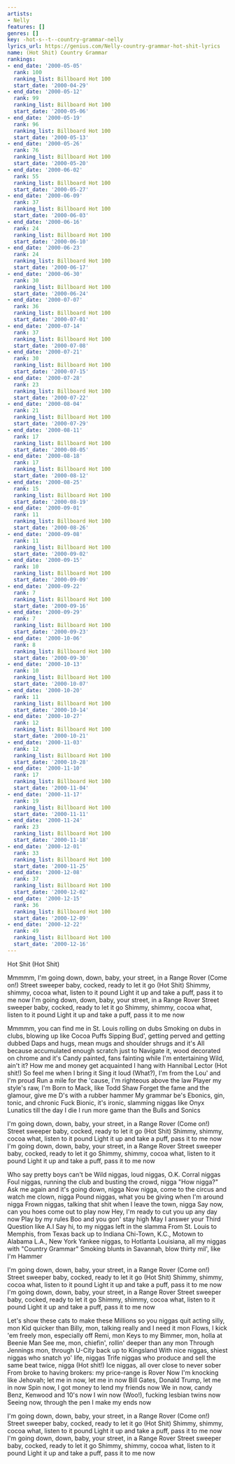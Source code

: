 ```yaml
---
artists:
- Nelly
features: []
genres: []
key: -hot-s--t--country-grammar-nelly
lyrics_url: https://genius.com/Nelly-country-grammar-hot-shit-lyrics
name: (Hot Shit) Country Grammar
rankings:
- end_date: '2000-05-05'
  rank: 100
  ranking_list: Billboard Hot 100
  start_date: '2000-04-29'
- end_date: '2000-05-12'
  rank: 99
  ranking_list: Billboard Hot 100
  start_date: '2000-05-06'
- end_date: '2000-05-19'
  rank: 96
  ranking_list: Billboard Hot 100
  start_date: '2000-05-13'
- end_date: '2000-05-26'
  rank: 76
  ranking_list: Billboard Hot 100
  start_date: '2000-05-20'
- end_date: '2000-06-02'
  rank: 55
  ranking_list: Billboard Hot 100
  start_date: '2000-05-27'
- end_date: '2000-06-09'
  rank: 37
  ranking_list: Billboard Hot 100
  start_date: '2000-06-03'
- end_date: '2000-06-16'
  rank: 24
  ranking_list: Billboard Hot 100
  start_date: '2000-06-10'
- end_date: '2000-06-23'
  rank: 24
  ranking_list: Billboard Hot 100
  start_date: '2000-06-17'
- end_date: '2000-06-30'
  rank: 30
  ranking_list: Billboard Hot 100
  start_date: '2000-06-24'
- end_date: '2000-07-07'
  rank: 36
  ranking_list: Billboard Hot 100
  start_date: '2000-07-01'
- end_date: '2000-07-14'
  rank: 37
  ranking_list: Billboard Hot 100
  start_date: '2000-07-08'
- end_date: '2000-07-21'
  rank: 30
  ranking_list: Billboard Hot 100
  start_date: '2000-07-15'
- end_date: '2000-07-28'
  rank: 23
  ranking_list: Billboard Hot 100
  start_date: '2000-07-22'
- end_date: '2000-08-04'
  rank: 21
  ranking_list: Billboard Hot 100
  start_date: '2000-07-29'
- end_date: '2000-08-11'
  rank: 17
  ranking_list: Billboard Hot 100
  start_date: '2000-08-05'
- end_date: '2000-08-18'
  rank: 17
  ranking_list: Billboard Hot 100
  start_date: '2000-08-12'
- end_date: '2000-08-25'
  rank: 15
  ranking_list: Billboard Hot 100
  start_date: '2000-08-19'
- end_date: '2000-09-01'
  rank: 11
  ranking_list: Billboard Hot 100
  start_date: '2000-08-26'
- end_date: '2000-09-08'
  rank: 11
  ranking_list: Billboard Hot 100
  start_date: '2000-09-02'
- end_date: '2000-09-15'
  rank: 10
  ranking_list: Billboard Hot 100
  start_date: '2000-09-09'
- end_date: '2000-09-22'
  rank: 7
  ranking_list: Billboard Hot 100
  start_date: '2000-09-16'
- end_date: '2000-09-29'
  rank: 7
  ranking_list: Billboard Hot 100
  start_date: '2000-09-23'
- end_date: '2000-10-06'
  rank: 8
  ranking_list: Billboard Hot 100
  start_date: '2000-09-30'
- end_date: '2000-10-13'
  rank: 10
  ranking_list: Billboard Hot 100
  start_date: '2000-10-07'
- end_date: '2000-10-20'
  rank: 11
  ranking_list: Billboard Hot 100
  start_date: '2000-10-14'
- end_date: '2000-10-27'
  rank: 12
  ranking_list: Billboard Hot 100
  start_date: '2000-10-21'
- end_date: '2000-11-03'
  rank: 12
  ranking_list: Billboard Hot 100
  start_date: '2000-10-28'
- end_date: '2000-11-10'
  rank: 17
  ranking_list: Billboard Hot 100
  start_date: '2000-11-04'
- end_date: '2000-11-17'
  rank: 19
  ranking_list: Billboard Hot 100
  start_date: '2000-11-11'
- end_date: '2000-11-24'
  rank: 23
  ranking_list: Billboard Hot 100
  start_date: '2000-11-18'
- end_date: '2000-12-01'
  rank: 33
  ranking_list: Billboard Hot 100
  start_date: '2000-11-25'
- end_date: '2000-12-08'
  rank: 37
  ranking_list: Billboard Hot 100
  start_date: '2000-12-02'
- end_date: '2000-12-15'
  rank: 36
  ranking_list: Billboard Hot 100
  start_date: '2000-12-09'
- end_date: '2000-12-22'
  rank: 49
  ranking_list: Billboard Hot 100
  start_date: '2000-12-16'
---
```

Hot Shit (Hot Shit)

Mmmmm, I'm going down, down, baby, your street, in a Range Rover
(Come on!)
Street sweeper baby, cocked, ready to let it go
(Hot Shit)
Shimmy, shimmy, cocoa what, listen to it pound
Light it up and take a puff, pass it to me now
I'm going down, down, baby, your street, in a Range Rover
Street sweeper baby, cocked, ready to let it go
Shimmy, shimmy, cocoa what, listen to it pound
Light it up and take a puff, pass it to me now

Mmmmm, you can find me in St. Louis rolling on dubs
Smoking on dubs in clubs, blowing up like Cocoa Puffs
Sipping Bud', getting perved and getting dubbed
Daps and hugs, mean mugs and shoulder shrugs and it's
All because accumulated enough scratch just to
Navigate it, wood decorated on chrome and it's
Candy painted, fans fainting while I'm entertaining
Wild, ain't it? How me and money get acquainted
I hang with Hannibal Lector (Hot shit!)
So feel me when I bring it
Sing it loud (What?), I'm from the Lou' and I'm proud
Run a mile for the 'cause, I'm righteous above the law
Player my style's raw, I'm Born to Mack, like Todd Shaw
Forget the fame and the glamour, give me D's with a rubber hammer
My grammar be's Ebonics, gin, tonic, and chronic
Fuck Bionic, it's ironic, slamming niggas like Onyx
Lunatics till the day I die
I run more game than the Bulls and Sonics

I'm going down, down, baby, your street, in a Range Rover
(Come on!)
Street sweeper baby, cocked, ready to let it go
(Hot Shit)
Shimmy, shimmy, cocoa what, listen to it pound
Light it up and take a puff, pass it to me now
I'm going down, down, baby, your street, in a Range Rover
Street sweeper baby, cocked, ready to let it go
Shimmy, shimmy, cocoa what, listen to it pound
Light it up and take a puff, pass it to me now

Who say pretty boys can't be
Wild niggas, loud niggas, O.K. Corral niggas
Foul niggas, running the club and busting the crowd, nigga
"How nigga?" Ask me again and it's going down, nigga
Now nigga, come to the circus and watch me clown, nigga
Pound niggas, what you be giving when I'm around nigga
Frown niggas, talking that shit when I leave the town, nigga
Say now, can you hoes come out to play now
Hey, I'm ready to cut you up any day now
Play by my rules Boo and you gon' stay high
May I answer your Third Question like A.I
Say hi, to my niggas left in the slamma
From St. Louis to Memphis, from Texas back up to Indiana
Chi-Town, K.C., Motown to Alabama
L.A., New York Yankee niggas, to Hotlanta
Louisiana, all my niggas with "Country Grammar"
Smoking blunts in Savannah, blow thirty mil', like I'm Hammer

I'm going down, down, baby, your street, in a Range Rover
(Come on!)
Street sweeper baby, cocked, ready to let it go
(Hot Shit)
Shimmy, shimmy, cocoa what, listen to it pound
Light it up and take a puff, pass it to me now
I'm going down, down, baby, your street, in a Range Rover
Street sweeper baby, cocked, ready to let it go
Shimmy, shimmy, cocoa what, listen to it pound
Light it up and take a puff, pass it to me now

Let's show these cats to make these
Millions so you niggas quit acting silly, mon
Kid quicker than Billy, mon, talking really and I need it mon
Flows, I kick 'em freely mon, especially off Remi, mon
Keys to my Bimmer, mon, holla at Beenie Man
See me, mon, chiefin', rollin' deeper than any mon
Through Jennings mon, through U-City back up to Kingsland
With nice niggas, shiest niggas who snatch yo' life, niggas
Trife niggas who produce and sell the same beat twice, nigga
(Hot shit!) Ice niggas, all over close to never sober
From broke to having brokers: my price-range is Rover
Now I'm knocking like Jehovah; let me in now, let me in now
Bill Gates, Donald Trump, let me in now
Spin now, I got money to lend my friends now
We in now, candy Benz, Kenwood and 10's now
I win now (Woo!), fucking lesbian twins now
Seeing now, through the pen I make my ends now

I'm going down, down, baby, your street, in a Range Rover
(Come on!)
Street sweeper baby, cocked, ready to let it go
(Hot Shit)
Shimmy, shimmy, cocoa what, listen to it pound
Light it up and take a puff, pass it to me now
I'm going down, down, baby, your street, in a Range Rover
Street sweeper baby, cocked, ready to let it go
Shimmy, shimmy, cocoa what, listen to it pound
Light it up and take a puff, pass it to me now
